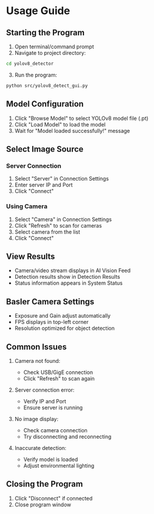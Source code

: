 # Usage Guide

## Starting the Program
1. Open terminal/command prompt
2. Navigate to project directory:
```bash
cd yolov8_detector
```
3. Run the program:
```bash
python src/yolov8_detect_gui.py
```

## Model Configuration
1. Click "Browse Model" to select YOLOv8 model file (.pt)
2. Click "Load Model" to load the model
3. Wait for "Model loaded successfully!" message

## Select Image Source
### Server Connection
1. Select "Server" in Connection Settings
2. Enter server IP and Port
3. Click "Connect"

### Using Camera
1. Select "Camera" in Connection Settings
2. Click "Refresh" to scan for cameras
3. Select camera from the list
4. Click "Connect"

## View Results
- Camera/video stream displays in AI Vision Feed
- Detection results show in Detection Results
- Status information appears in System Status

## Basler Camera Settings
- Exposure and Gain adjust automatically
- FPS displays in top-left corner
- Resolution optimized for object detection

## Common Issues
1. Camera not found:
   - Check USB/GigE connection
   - Click "Refresh" to scan again
   
2. Server connection error:
   - Verify IP and Port
   - Ensure server is running
   
3. No image display:
   - Check camera connection
   - Try disconnecting and reconnecting

4. Inaccurate detection:
   - Verify model is loaded
   - Adjust environmental lighting
   
## Closing the Program
1. Click "Disconnect" if connected
2. Close program window 